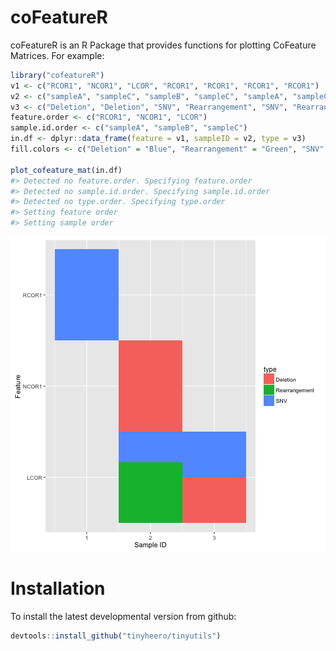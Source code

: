 <!-- README.md is generated from README.Rmd. Please edit that file -->
coFeatureR
==========

coFeatureR is an R Package that provides functions for plotting CoFeature Matrices. For example:

``` r
library("cofeatureR")
v1 <- c("RCOR1", "NCOR1", "LCOR", "RCOR1", "RCOR1", "RCOR1", "RCOR1")
v2 <- c("sampleA", "sampleC", "sampleB", "sampleC", "sampleA", "sampleC", "sampleC")
v3 <- c("Deletion", "Deletion", "SNV", "Rearrangement", "SNV", "Rearrangement", "SNV")
feature.order <- c("RCOR1", "NCOR1", "LCOR")
sample.id.order <- c("sampleA", "sampleB", "sampleC")
in.df <- dplyr::data_frame(feature = v1, sampleID = v2, type = v3)
fill.colors <- c("Deletion" = "Blue", "Rearrangement" = "Green", "SNV" = "Red")
 
plot_cofeature_mat(in.df)
#> Detected no feature.order. Specifying feature.order
#> Detected no sample.id.order. Specifying sample.id.order
#> Detected no type.order. Specifying type.order
#> Setting feature order
#> Setting sample order
```

![](README-example-1.png)

Installation
============

To install the latest developmental version from github:

``` r
devtools::install_github("tinyheero/tinyutils")
```
